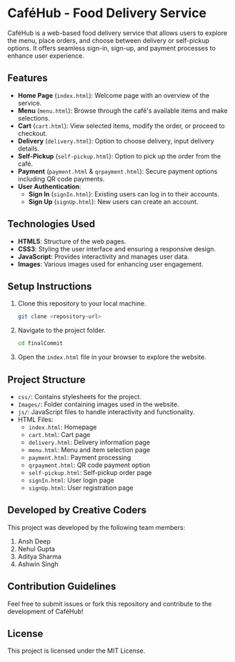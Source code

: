 
# CaféHub - Food Delivery Service

CaféHub is a web-based food delivery service that allows users to explore the menu, place orders, and choose between delivery or self-pickup options. It offers seamless sign-in, sign-up, and payment processes to enhance user experience.

## Features

- **Home Page** (`index.html`): Welcome page with an overview of the service.
- **Menu** (`menu.html`): Browse through the café's available items and make selections.
- **Cart** (`cart.html`): View selected items, modify the order, or proceed to checkout.
- **Delivery** (`delivery.html`): Option to choose delivery, input delivery details.
- **Self-Pickup** (`self-pickup.html`): Option to pick up the order from the café.
- **Payment** (`payment.html` & `qrpayment.html`): Secure payment options including QR code payments.
- **User Authentication**: 
  - **Sign In** (`signIn.html`): Existing users can log in to their accounts.
  - **Sign Up** (`signUp.html`): New users can create an account.

## Technologies Used

- **HTML5**: Structure of the web pages.
- **CSS3**: Styling the user interface and ensuring a responsive design.
- **JavaScript**: Provides interactivity and manages user data.
- **Images**: Various images used for enhancing user engagement.

## Setup Instructions

1. Clone this repository to your local machine.
   ```bash
   git clone <repository-url>
   ```
2. Navigate to the project folder.
   ```bash
   cd finalCommit
   ```
3. Open the `index.html` file in your browser to explore the website.

## Project Structure

- `css/`: Contains stylesheets for the project.
- `Images/`: Folder containing images used in the website.
- `js/`: JavaScript files to handle interactivity and functionality.
- HTML Files:
  - `index.html`: Homepage
  - `cart.html`: Cart page
  - `delivery.html`: Delivery information page
  - `menu.html`: Menu and item selection page
  - `payment.html`: Payment processing
  - `qrpayment.html`: QR code payment option
  - `self-pickup.html`: Self-pickup order page
  - `signIn.html`: User login page
  - `signUp.html`: User registration page
 
## Developed by Creative Coders

This project was developed by the following team members:

1. Ansh Deep
2. Nehul Gupta
3. Aditya Sharma
4. Ashwin Singh


## Contribution Guidelines

Feel free to submit issues or fork this repository and contribute to the development of CaféHub!

## License

This project is licensed under the MIT License.
